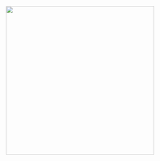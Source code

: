 <div align = "center">

<a href="https://tribhuwan.vercel.app">
  <img width="400px" height="400px" src="https://github.com/user-attachments/assets/3fccddb7-4d7b-459c-a9ae-fad3ccad48b9"/>
<a/>

</div>
